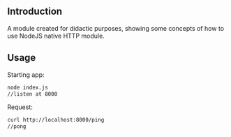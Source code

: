## Introduction

A module created for didactic purposes, showing some concepts of how to use NodeJS native HTTP module.

## Usage

Starting app:

```bash
node index.js
//listen at 8000
```

Request:

```bash
curl http://localhost:8000/ping
//pong
```
